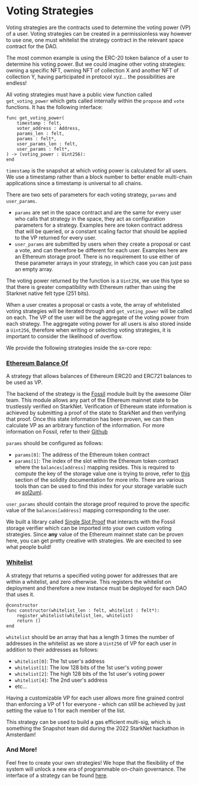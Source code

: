 # Voting Strategies

Voting strategies are the contracts used to determine the voting power (VP) of a user.
Voting strategies can be created in a permissionless way however to use one, one must whitelist the strategy contract in the relevant space contract for the DAO.

The most common example is using the ERC-20 token balance of a user to determine his voting power. But we could imagine other voting strategies: owning a specific NFT, owning NFT of collection X and another NFT of collection Y, having participated in protocol xyz... the possibilities are endless! 

All voting strategies must have a public view function called `get_voting_power` which gets called internally within the `propose` and `vote` functions. It has the following interface:

```
func get_voting_power(
    timestamp : felt,
    voter_address : Address,
    params_len : felt,
    params : felt*,
    user_params_len : felt,
    user_params : felt*,
) -> (voting_power : Uint256):
end
```
`timestamp` is the snapshot at which voting power is calculated for all users. We use a timestamp rather than a block number to better enable multi-chain applications since a timestamp is universal to all chains.

There are two sets of parameters for each voting strategy, `params` and `user_params`.
- `params` are set in the space contract and are the same for every user who calls that strategy in the space, they act as configuration parameters for a strategy. Examples here are token contract address that will be queried, or a constant scaling factor that should be applied to the VP returned for every user.
- `user_params` are submitted by users when they create a proposal or cast a vote, and can therefore be different for each user. Examples here are an Ethereum storage proof. There is no requirement to use either of these parameter arrays in your strategy, in which case you can just pass an empty array. 

The voting power returned by the function is a `Uint256`, we use this type so that there is greater compatibility with Ethereum rather than using the Starknet native felt type (251 bits).

When a user creates a proposal or casts a vote, the array of whitelisted voting strategies will be iterated through and `get_voting_power` will be called on each. The VP of the user will be the aggregate of the voting power from each strategy. The aggregate voting power for all users is also stored inside a `Uint256`, therefore when writing or selecting voting strategies, it is important to consider the likelihood of overflow. 

We provide the following strategies inside the sx-core repo:

### [Ethereum Balance Of](https://github.com/snapshot-labs/sx-core/blob/develop/contracts/starknet/VotingStrategies/EthBalanceOf.cairo)

A strategy that allows balances of Ethereum ERC20 and ERC721 balances to be used as VP. 

The backend of the strategy is the [Fossil](https://github.com/OilerNetwork/fossil) module built by the awesome Oiler team. This module allows any part of the Ethereum mainnet state to be trustlessly verified on StarkNet.
Verification of Ethereum state information is achieved by submitting a proof of the state to StarkNet and then verifying that proof. Once this state information has been proven, we can then calculate VP as an arbitrary function of the information. For more information on Fossil, refer to their [Github](https://github.com/OilerNetwork/fossil)

`params` should be configured as follows: 
- `params[0]`: The address of the Ethereum token contract
- `params[1]`: The index of the slot within the Ethereum token contract where the `balances[address]` mapping resides. This is required to compute the key of the storage value one is trying to prove, refer to [this](https://docs.soliditylang.org/en/v0.8.15/internals/layout_in_storage.html) section of the solidity documentation for more info. There are various tools than can be used to find this index for your storage variable such as [sol2uml](https://github.com/naddison36/sol2uml). 

`user_params` should contain the storage proof required to prove the specific value of the `balances[address]` mapping corresponding to the user. 

We built a library called [Single Slot Proof](https://github.com/snapshot-labs/sx-core/blob/develop/contracts/starknet/lib/single_slot_proof.cairo) that interacts with the Fossil storage verifier which can be imported into your own custom voting strategies. Since **any** value of the Ethereum mainnet state can be proven here, you can get pretty creative with strategies. We are execited to see what people build! 

### [Whitelist](https://github.com/snapshot-labs/sx-core/blob/develop/contracts/starknet/VotingStrategies/Whitelist.cairo)

A strategy that returns a specified voting power for addresses that are within a whitelist, and zero otherwise. This registers the whitelist on deployment and therefore a new instance must be deployed for each DAO that uses it. 

```
@constructor
func constructor(whitelist_len : felt, whitelist : felt*):
    register_whitelist(whitelist_len, whitelist)
    return ()
end
```

`whitelist` should be an array that has a length 3 times the number of addresses in the whitelist as we store a `Uint256` of VP for each user in addition to their addresses as follows: 
 - `whitelist[0]`: The 1st user's address
 - `whitelist[1]`: The low 128 bits of the 1st user's voting power
 - `whitelist[2]`: The high 128 bits of the 1st user's voting power
 - `whitelist[4]`: The 2nd user's address
 - etc...

Having a customizable VP for each user allows more fine grained control than enforcing a VP of 1 for everyone - which can still be achieved by just setting  the value to 1 for each member of the list. 

This strategy can be used to build a gas efficient multi-sig, which is something the Snapshot team did during the 2022 StarkNet hackathon in Amsterdam! 

### And More!

Feel free to create your own strategies! We hope that the flexibility of the system will unlock a new era of programmable on-chain governance. The interface of a strategy can be found [here](https://github.com/snapshot-labs/sx-core/blob/develop/contracts/starknet/Interfaces/IVotingStrategy.cairo).



